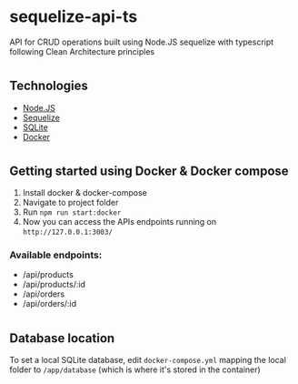 # sequelize-api-ts
API for CRUD operations built using Node.JS sequelize with typescript following Clean Architecture principles
#
## Technologies
* [Node.JS](https://nodejs.org/)
* [Sequelize](https://sequelize.org/)
* [SQLite](https://www.sqlite.org/)
* [Docker](https://www.docker.com/)
#
## Getting started using Docker & Docker compose
1. Install docker & docker-compose
2. Navigate to project folder
3. Run `npm run start:docker`
4. Now you can access the APIs endpoints running on `http://127.0.0.1:3003/` 
### Available endpoints:
* /api/products
* /api/products/:id
* /api/orders
* /api/orders/:id
# 
## Database location
To set a local SQLite database, edit `docker-compose.yml` mapping the local folder to `/app/database` (which is where it's stored in the container)
#

